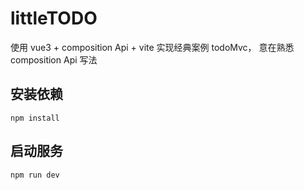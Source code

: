 # littleTODO

使用 vue3 + composition Api + vite 实现经典案例 todoMvc，
意在熟悉 composition Api 写法

## 安装依赖

```
npm install
```

## 启动服务

```
npm run dev
```

